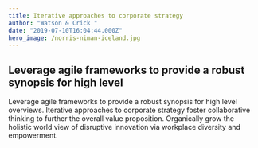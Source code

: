 ```yaml
---
title: Iterative approaches to corporate strategy
author: "Watson & Crick "
date: "2019-07-10T16:04:44.000Z"
hero_image: /norris-niman-iceland.jpg
---
```


<!-- excerpt test lorme ipsumr 2 -->

## Leverage agile frameworks to provide a robust synopsis for high level

Leverage agile frameworks to provide a robust synopsis for high level overviews. Iterative approaches to corporate strategy foster collaborative thinking to further the overall value proposition. Organically grow the holistic world view of disruptive innovation via workplace diversity and empowerment.
